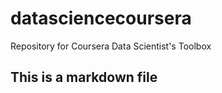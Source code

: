 datasciencecoursera
===================

Repository for Coursera Data Scientist's Toolbox
## This is a markdown file
